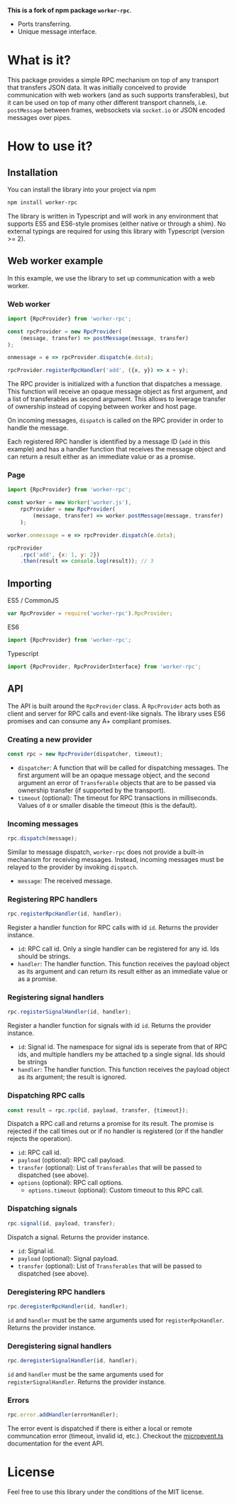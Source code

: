 **This is a fork of npm package `worker-rpc`**. 
 - Ports transferring.
 - Unique message interface. 

# What is it?

This package provides a simple RPC mechanism on top of any transport that transfers
JSON data. It was initially conceived to provide communication with web workers
(and as such supports transferables), but it can be used on top of many other
different transport channels, i.e. `postMessage` between frames, websockets via
`socket.io` or JSON encoded messages over pipes.

# How to use it?

## Installation

You can install the library into your project via npm

```bash
npm install worker-rpc
```

The library is written in Typescript and will work in any environment that
supports ES5 and ES6-style promises (either native or through a shim).
No external typings are required for using this library with Typescript (version >= 2).

## Web worker example

In this example, we use the library to set up communication with a web worker.

### Web worker

```js
import {RpcProvider} from 'worker-rpc';

const rpcProvider = new RpcProvider(
    (message, transfer) => postMessage(message, transfer)
);

onmessage = e => rpcProvider.dispatch(e.data);

rpcProvider.registerRpcHandler('add', ({x, y}) => x + y);
```

The RPC provider is initialized with a function that dispatches a message.
This function will receive an opaque message object as first argument, and
a list of transferables as second argument. This allows to leverage transfer
of ownership instead of copying between worker and host page.

On incoming messages, `dispatch` is called on the RPC provider in order to
handle the message.

Each registered RPC handler is identified by a message ID (`add` in this example)
and has a handler function that receives the message object and can return a
result either as an immediate value or as a promise. 

### Page

```js
import {RpcProvider} from 'worker-rpc';

const worker = new Worker('worker.js'),
    rpcProvider = new RpcProvider(
        (message, transfer) => worker.postMessage(message, transfer)
    );

worker.onmessage = e => rpcProvider.dispatch(e.data);

rpcProvider
    .rpc('add', {x: 1, y: 2})
    .then(result => console.log(result)); // 3
```

## Importing

ES5 / CommonJS

```js
var RpcProvider = require('worker-rpc').RpcProvider;
```

ES6

```js
import {RpcProvider} from 'worker-rpc';
```

Typescript

```ts
import {RpcProvider, RpcProviderInterface} from 'worker-rpc';
```

##  API

The API is built around the `RpcProvider` class. A `RpcProvider` acts both as
client and server for RPC calls and event-like signals. The library uses ES6
promises and can consume any A+ compliant promises.

### Creating a new provider

```js
const rpc = new RpcProvider(dispatcher, timeout);
```

 * `dispatcher`: A function that will be called for dispatching messages. The
    first argument will be an opaque message object, and the second argument
    an error of `Transferable` objects that are to be passed via ownership
    transfer (if supported by the transport).
 * `timeout` (optional): The timeout for RPC transactions in milliseconds.
    Values of `0` or smaller disable the timeout (this is the default).

### Incoming messages

```js
rpc.dispatch(message);
```

Similar to message dispatch, `worker-rpc` does not provide a built-in mechanism
for receiving messages. Instead, incoming messages must be relayed to the provider
by invoking `dispatch`.

 * `message`: The received message.

### Registering RPC handlers

```js
rpc.registerRpcHandler(id, handler);
```

Register a handler function for RPC calls with id `id`. Returns the provider instance.

 * `id`: RPC call id. Only a single handler can be registered for any id. Ids should
    be strings.
 * `handler`: The handler function. This function receives the payload object as
    its argument and can return its result either as an immediate value or as a 
    promise.

### Registering signal handlers

```js
rpc.registerSignalHandler(id, handler);
```

Register a handler function for signals with id `id`. Returns the provider instance.

 * `id`: Signal id. The namespace for signal ids is seperate from that of RPC ids,
    and multiple handlers my be attached tp a single signal. Ids should be strings
 * `handler`: The handler function. This function receives the payload object as
    its argument; the result is ignored.

### Dispatching RPC calls

```js
const result = rpc.rpc(id, payload, transfer, {timeout});
```

Dispatch a RPC call and returns a promise for its result. The promise is rejected
if the call times out or if no handler is registered (or if the handler rejects
the operation).

 * `id`: RPC call id.
 * `payload` (optional): RPC call payload.
 * `transfer` (optional): List of `Transferables` that will be passed to dispatched
   (see above).
 * `options` (optional): RPC call options.
   * `options.timeout` (optional): Custom timeout to this RPC call.

### Dispatching signals

```js
rpc.signal(id, payload, transfer);
```

Dispatch a signal. Returns the provider instance.

 * `id`: Signal id.
 * `payload` (optional): Signal payload.
 * `transfer` (optional): List of `Transferables` that will be passed to dispatched
   (see above).

### Deregistering RPC handlers

```js
rpc.deregisterRpcHandler(id, handler);
```

`id` and `handler` must be the same arguments used for `registerRpcHandler`.
Returns the provider instance.

### Deregistering signal handlers

```js
rpc.deregisterSignalHandler(id, handler);
```

`id` and `handler` must be the same arguments used for `registerSignalHandler`.
Returns the provider instance.

### Errors

```js
rpc.error.addHandler(errorHandler);
```

The error event is dispatched if there is either a local or remote communcation
error (timeout, invalid id, etc.). Checkout the
[microevent.ts](https://github.com/DirtyHairy/microevent)
documentation for the event API.

# License

Feel free to use this library under the conditions of the MIT license.
